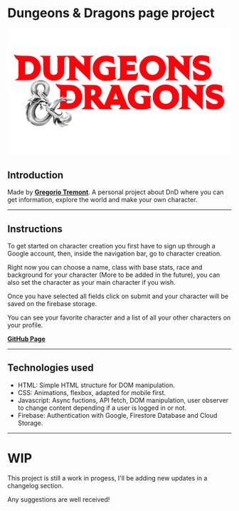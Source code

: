 # Dungeons & Dragons page project #

![](./assets/logo.png)

## Introduction ##

Made by [**Gregorio Tremont**](https://github.com/GREGORIOtsr).
A personal project about DnD where you can get information, explore the world and make your own character.

-------------------------------------------------------------------------------

## Instructions ##

To get started on character creation you first have to sign up through a Google account, then, inside the navigation bar, go to character creation.

Right now you can choose a name, class with base stats, race and background for your character (More to be added in the future), you can also set the character as your main character if you wish.

Once you have selected all fields click on submit and your character will be saved on the firebase storage.

You can see your favorite character and a list of all your other characters on your profile.

[**GitHub Page**](https://gregoriotsr.github.io/dndProject/)

-------------------------------------------------------------------------------

## Technologies used ##

- HTML: Simple HTML structure for DOM manipulation.
- CSS: Animations, flexbox, adapted for mobile first.
- Javascript: Async fuctions, API fetch, DOM manipulation, user observer to change content depending if a user is logged in or not.
- Firebase: Authentication with Google, Firestore Database and Cloud Storage.

-------------------------------------------------------------------------------

# WIP #

This project is still a work in progess, I'll be adding new updates in a changelog section.

Any suggestions are well received!
